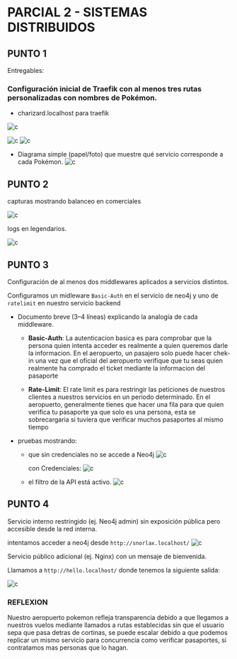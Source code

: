 # PARCIAL 2 - SISTEMAS DISTRIBUIDOS

## PUNTO 1

Entregables:

### Configuración inicial de Traefik con al menos tres rutas personalizadas con nombres de Pokémon.

- charizard.localhost para traefik

![c](img/cha.png)

![c](img/mewtwo.png)
![c](img/sno.png)

- Diagrama simple (papel/foto) que muestre qué servicio corresponde a cada Pokémon.
  ![c](img/diagram.png)

## PUNTO 2

capturas mostrando balanceo en comerciales

![c](img/balance-1.png)

logs en legendarios.

![c](img/legendario.png)

## PUNTO 3

Configuración de al menos dos middlewares aplicados a servicios distintos.

Configuramos un midleware `Basic-Auth` en el servicio de neo4j y uno de `ratelimit` en nuestro servicio backend

- Documento breve (3–4 líneas) explicando la analogía de cada middleware.

  - **Basic-Auth**: La autenticacion basica es para comprobar que la persona quien intenta acceder es realmente a quien queremos darle la informacion. En el aeropuerto, un pasajero solo puede hacer chek-in una vez que el oficial del aeropuerto verifique que tu seas quien realmente ha comprado el ticket mediante la informacion del pasaporte

  - **Rate-Limit**: El rate limit es para restringir las peticiones de nuestros clientes a nuestros servicios en un periodo determinado. En el aeropuerto, generalmente tienes que hacer una fila para que quien verifica tu pasaporte ya que solo es una persona, esta se sobrecargaria si tuviera que verificar muchos pasaportes al mismo tiempo

- pruebas mostrando:

  - que sin credenciales no se accede a Neo4j
    ![c](img/neon4j-a.png)

    con Credenciales:
    ![c](img/neo4j-credentials.png)

  - el filtro de la API está activo.
    ![c](img/3-limit.png)

## PUNTO 4

Servicio interno restringido (ej. Neo4j admin) sin exposición pública pero
accesible desde la red interna.

intentamos acceder a neo4j desde `http://snorlax.localhost/`
![c](img/neo4j-no.png)

Servicio público adicional (ej. Nginx) con un mensaje de bienvenida.

Llamamos a `http://hello.localhost/` donde tenemos la siguiente salida:

![c](img/prensa.png)

### REFLEXION

Nuestro aeropuerto pokemon refleja transparencia debido a que llegamos a nuestros vuelos mediante llamados a rutas establecidas sin que el usuario sepa que pasa detras de cortinas, se puede escalar debido a que podemos replicar un mismo servicio para concurrencia como verificar pasaportes, si contratamos mas personas que lo hagan.
